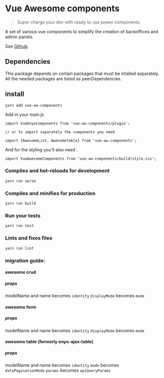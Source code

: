 # Vue Awesome components
> Super charge your dev with ready to use power components

A set of various vue components to simplify the creation of backoffices and admin panels.

See [Github](https://github.com/enyosolutions-team/vue-aw-components/).


## Dependencies

This package depends on certain packages that must be intalled separately. All the needed packages are listed as peerDependencies.



## install
```
yarn add vue-aw-components
```

Add in your main.js
```
import VueEnyoComponents from 'vue-aw-components/plugin';

// or to import separately the components you need

import {AwesomeList, AwesomeTable} from 'vue-aw-components';

```

And for the styling you'll also need :

```
import VueAwesomeComponents from 'vue-aw-components/build/style.css';

```

### Compiles and hot-reloads for development
```
yarn run serve
```

### Compiles and minifies for production
```
yarn run build
```

### Run your tests
```
yarn run test
```

### Lints and fixes files
```
yarn run lint
```


### migration guide:

#### awesome crud

##### props
modelName and name  becomes `identity`
`displayMode`  becomes `mode`

#### awesome form

##### props
modelName and name  becomes `identity`
`displayMode`  becomes `mode`



#### awesome table (formerly enyo-ajax-table)

##### props
modelName and name  becomes `identity`
`mode`  becomes `dataPaginationMode`
`params`  becomes `apiQueryParams`
